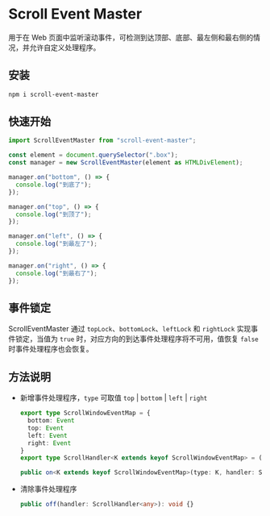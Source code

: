# Scroll Event Master

用于在 Web 页面中监听滚动事件，可检测到达顶部、底部、最左侧和最右侧的情况，并允许自定义处理程序。

## 安装

```bash
npm i scroll-event-master
```

## 快速开始

```typescript
import ScrollEventMaster from "scroll-event-master";

const element = document.querySelector(".box");
const manager = new ScrollEventMaster(element as HTMLDivElement);

manager.on("bottom", () => {
  console.log("到底了");
});

manager.on("top", () => {
  console.log("到顶了");
});

manager.on("left", () => {
  console.log("到最左了");
});

manager.on("right", () => {
  console.log("到最右了");
});
```

## 事件锁定

ScrollEventMaster 通过 `topLock`、`bottomLock`、`leftLock` 和 `rightLock` 实现事件锁定，当值为 `true` 时，对应方向的到达事件处理程序将不可用，值恢复 `false` 时事件处理程序也会恢复。

## 方法说明

- 新增事件处理程序，`type` 可取值 `top` | `bottom` | `left` | `right`

  ```typescript
  export type ScrollWindowEventMap = {
    bottom: Event
    top: Event
    left: Event
    right: Event
  }
  export type ScrollHandler<K extends keyof ScrollWindowEventMap> = (event: ScrollWindowEventMap[K]) => void

  public on<K extends keyof ScrollWindowEventMap>(type: K, handler: ScrollHandler<K>): void {}
  ```

- 清除事件处理程序
  ```typescript
  public off(handler: ScrollHandler<any>): void {}
  ```

